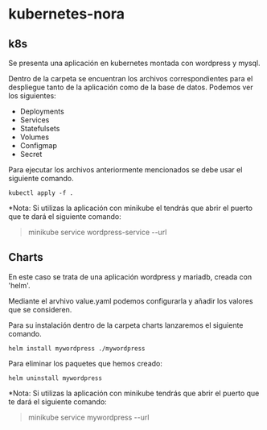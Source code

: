 # kubernetes-nora

## **k8s**

Se presenta una aplicación en kubernetes montada con wordpress y mysql.

Dentro de la carpeta se encuentran los archivos correspondientes para el despliegue tanto de la aplicación como de la base de datos. Podemos ver los siguientes:
- Deployments
- Services
- Statefulsets
- Volumes
- Configmap
- Secret

Para ejecutar los archivos anteriormente mencionados se debe usar el siguiente comando.

    kubectl apply -f .

*Nota: Si utilizas la aplicación con minikube el tendrás que abrir el puerto que te dará el siguiente comando:

>minikube service wordpress-service --url

## **Charts**

En este caso se trata de una aplicación wordpress y mariadb, creada con 'helm'.

Mediante el arvhivo value.yaml podemos configurarla y añadir los valores que se consideren.

Para su instalación dentro de la carpeta charts lanzaremos el siguiente comando.

    helm install mywordpress ./mywordpress

Para eliminar los paquetes que hemos creado:

    helm uninstall mywordpress


*Nota: Si utilizas la aplicación con minikube tendrás que abrir el puerto que te dará el siguiente comando:

>minikube service mywordpress --url